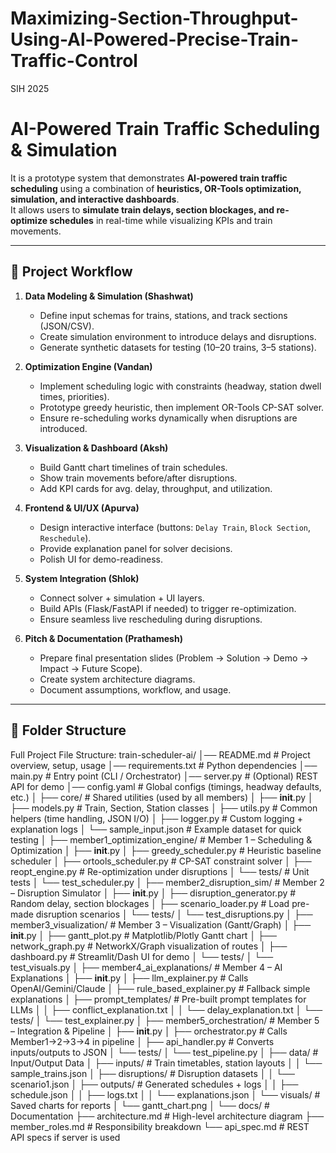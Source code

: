 # Maximizing-Section-Throughput-Using-Al-Powered-Precise-Train-Traffic-Control
SIH 2025
# AI-Powered Train Traffic Scheduling & Simulation

It is a prototype system that demonstrates **AI-powered train traffic scheduling** using a combination of **heuristics, OR-Tools optimization, simulation, and interactive dashboards**.  
It allows users to **simulate train delays, section blockages, and re-optimize schedules** in real-time while visualizing KPIs and train movements.

---

## 🔹 Project Workflow

1. **Data Modeling & Simulation (Shashwat)**
   - Define input schemas for trains, stations, and track sections (JSON/CSV).
   - Create simulation environment to introduce delays and disruptions.
   - Generate synthetic datasets for testing (10–20 trains, 3–5 stations).

2. **Optimization Engine (Vandan)**
   - Implement scheduling logic with constraints (headway, station dwell times, priorities).
   - Prototype greedy heuristic, then implement OR-Tools CP-SAT solver.
   - Ensure re-scheduling works dynamically when disruptions are introduced.

3. **Visualization & Dashboard (Aksh)**
   - Build Gantt chart timelines of train schedules.
   - Show train movements before/after disruptions.
   - Add KPI cards for avg. delay, throughput, and utilization.

4. **Frontend & UI/UX (Apurva)**
   - Design interactive interface (buttons: `Delay Train`, `Block Section`, `Reschedule`).
   - Provide explanation panel for solver decisions.
   - Polish UI for demo-readiness.

5. **System Integration (Shlok)**
   - Connect solver + simulation + UI layers.
   - Build APIs (Flask/FastAPI if needed) to trigger re-optimization.
   - Ensure seamless live rescheduling during disruptions.

6. **Pitch & Documentation (Prathamesh)**
   - Prepare final presentation slides (Problem → Solution → Demo → Impact → Future Scope).
   - Create system architecture diagrams.
   - Document assumptions, workflow, and usage.

---

## 📂 Folder Structure
Full Project File Structure:
train-scheduler-ai/
│── README.md                 # Project overview, setup, usage
│── requirements.txt          # Python dependencies
│── main.py                   # Entry point (CLI / Orchestrator)
│── server.py                 # (Optional) REST API for demo
│── config.yaml               # Global configs (timings, headway defaults, etc.)
│
├── core/                     # Shared utilities (used by all members)
│   ├── __init__.py
│   ├── models.py             # Train, Section, Station classes
│   ├── utils.py              # Common helpers (time handling, JSON I/O)
│   ├── logger.py             # Custom logging + explanation logs
│   └── sample_input.json     # Example dataset for quick testing
│
├── member1_optimization_engine/   # Member 1 – Scheduling & Optimization
│   ├── __init__.py
│   ├── greedy_scheduler.py        # Heuristic baseline scheduler
│   ├── ortools_scheduler.py       # CP-SAT constraint solver
│   ├── reopt_engine.py            # Re-optimization under disruptions
│   └── tests/                     # Unit tests
│       └── test_scheduler.py
│
├── member2_disruption_sim/        # Member 2 – Disruption Simulator
│   ├── __init__.py
│   ├── disruption_generator.py    # Random delay, section blockages
│   ├── scenario_loader.py         # Load pre-made disruption scenarios
│   └── tests/
│       └── test_disruptions.py
│
├── member3_visualization/         # Member 3 – Visualization (Gantt/Graph)
│   ├── __init__.py
│   ├── gantt_plot.py              # Matplotlib/Plotly Gantt chart
│   ├── network_graph.py           # NetworkX/Graph visualization of routes
│   ├── dashboard.py               # Streamlit/Dash UI for demo
│   └── tests/
│       └── test_visuals.py
│
├── member4_ai_explanations/       # Member 4 – AI Explanations
│   ├── __init__.py
│   ├── llm_explainer.py           # Calls OpenAI/Gemini/Claude
│   ├── rule_based_explainer.py    # Fallback simple explanations
│   ├── prompt_templates/          # Pre-built prompt templates for LLMs
│   │   ├── conflict_explanation.txt
│   │   └── delay_explanation.txt
│   └── tests/
│       └── test_explainer.py
│
├── member5_orchestration/         # Member 5 – Integration & Pipeline
│   ├── __init__.py
│   ├── orchestrator.py            # Calls Member1→2→3→4 in pipeline
│   ├── api_handler.py             # Converts inputs/outputs to JSON
│   └── tests/
│       └── test_pipeline.py
│
├── data/                          # Input/Output Data
│   ├── inputs/                    # Train timetables, station layouts
│   │   └── sample_trains.json
│   ├── disruptions/               # Disruption datasets
│   │   └── scenario1.json
│   ├── outputs/                   # Generated schedules + logs
│   │   ├── schedule.json
│   │   ├── logs.txt
│   │   └── explanations.json
│   └── visuals/                   # Saved charts for reports
│       └── gantt_chart.png
│
└── docs/                          # Documentation
    ├── architecture.md            # High-level architecture diagram
    ├── member_roles.md            # Responsibility breakdown
    └── api_spec.md                # REST API specs if server is used

